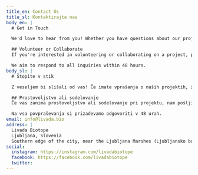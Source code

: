 ```yaml
---
title_en: Contact Us
title_sl: Kontaktirajte nas
body_en: |
  # Get in Touch

  We'd love to hear from you! Whether you have questions about our projects, want to participate in our activities, or are interested in collaborating with us, please feel free to reach out.

  ## Volunteer or Collaborate
  If you're interested in volunteering or collaborating on a project, please send us an email with details about your interests and availability.

  We aim to respond to all inquiries within 48 hours.
body_sl: |
  # Stopite v stik

  Z veseljem bi slišali od vas! Če imate vprašanja o naših projektih, želite sodelovati pri naših aktivnostih ali vas zanima sodelovanje z nami, nam pišite.

  ## Prostovoljstvo ali sodelovanje
  Če vas zanima prostovoljstvo ali sodelovanje pri projektu, nam pošljite e-pošto s podrobnostmi o vaših interesih in razpoložljivosti.

  Na vsa povpraševanja si prizadevamo odgovoriti v 48 urah.
email: info@livada.bio
address: |
  Livada Biotope
  Ljubljana, Slovenia
  Southern edge of the city, near the Ljubljana Marshes (Ljubljansko barje)
social:
  instagram: https://instagram.com/livadabiotope
  facebook: https://facebook.com/livadabiotope
  twitter: 
---
```

